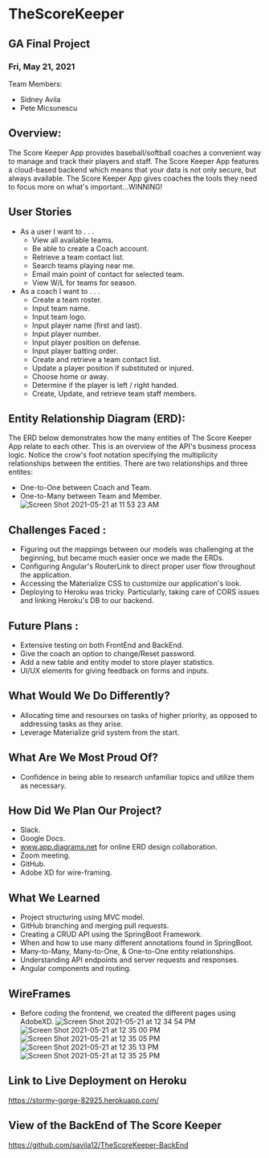 # TheScoreKeeper
## GA Final Project
### Fri, May 21, 2021
Team Members:
 - Sidney Avila  
 - Pete Micsunescu
## Overview: 
The Score Keeper App provides baseball/softball coaches a convenient way to manage and track their players and staff. The Score Keeper App features a cloud-based backend which means that your data is not only secure, but always available. The Score Keeper App gives coaches the tools they need to focus more on what's important...WINNING! 
## User Stories
- As a user I want to . . .
  - View all available teams.
  - Be able to create a Coach account.
  - Retrieve a team contact list.
  - Search teams playing near me.
  - Email main point of contact for selected team.
  - View W/L for teams for season.
- As a coach I want to . . .
  - Create a team roster.
  - Input team name.
  - Input team logo.
  - Input player name (first and last).
  - Input player number.
  - Input player position on defense.
  - Input player batting order.
  - Create and retrieve a team contact list.
  - Update a player position if substituted or injured.
  - Choose home or away.
  - Determine if the player is left / right handed.
  - Create, Update, and retrieve team staff members.
## Entity Relationship Diagram (ERD):
The ERD below demonstrates how the many entities of The Score Keeper App relate to each other. This is an overview of the API's business process logic. Notice the crow's foot notation specifying the multiplicity relationships between the entities. 
There are two relationships and three entites:
* One-to-One between Coach and Team.
* One-to-Many between Team and Member.
![Screen Shot 2021-05-21 at 11 53 23 AM](https://user-images.githubusercontent.com/67444113/119172169-35913180-ba2b-11eb-88b2-6d7857eec6ec.png)
## Challenges Faced :
- Figuring out the mappings between our models was challenging at the beginning, but became much easier once we made the ERDs.
- Configuring Angular's RouterLink to direct proper user flow throughout the application.
- Accessing the Materialize CSS to customize our application's look.
- Deploying to Heroku was tricky. Particularly, taking care of CORS issues and linking Heroku's DB to our backend.
## Future Plans :
* Extensive testing on both FrontEnd and BackEnd.
* Give the coach an option to change/Reset password.
* Add a new table and entity model to store player statistics.
* UI/UX elements for giving feedback on forms and inputs.
## What Would We Do Differently?
* Allocating time and resourses on tasks of higher priority, as opposed to addressing tasks as they arise.
* Leverage Materialize grid system from the start.
## What Are We Most Proud Of?
* Confidence in being able to research unfamiliar topics and utilize them as necessary. 
## How Did We Plan Our Project?
* Slack.
* Google Docs.
* www.app.diagrams.net for online ERD design collaboration. 
* Zoom meeting. 
* GitHub.
* Adobe XD for wire-framing.
## What We Learned
* Project structuring using MVC model. 
* GitHub branching and merging pull requests.
* Creating a CRUD API using the SpringBoot Framework.
* When and how to use many different annotations found in SpringBoot.
* Many-to-Many, Many-to-One, & One-to-One entity relationships.
* Understanding API endpoints and server requests and responses.
* Angular components and routing.
## WireFrames
* Before coding the frontend, we created the different pages using AdobeXD.
![Screen Shot 2021-05-21 at 12 34 54 PM](https://user-images.githubusercontent.com/67444113/119176866-362cc680-ba31-11eb-8e53-bde696bdf4a2.png)
![Screen Shot 2021-05-21 at 12 35 00 PM](https://user-images.githubusercontent.com/67444113/119176868-36c55d00-ba31-11eb-9057-2e95960240da.png)
![Screen Shot 2021-05-21 at 12 35 05 PM](https://user-images.githubusercontent.com/67444113/119176870-36c55d00-ba31-11eb-83b0-135f3b0b3285.png)
![Screen Shot 2021-05-21 at 12 35 13 PM](https://user-images.githubusercontent.com/67444113/119176871-36c55d00-ba31-11eb-9fd8-29746f772c4f.png)
![Screen Shot 2021-05-21 at 12 35 25 PM](https://user-images.githubusercontent.com/67444113/119176873-375df380-ba31-11eb-8992-69bcd1a3f6e6.png)
## Link to Live Deployment on Heroku
https://stormy-gorge-82925.herokuapp.com/

## View of the BackEnd of The Score Keeper
https://github.com/savila12/TheScoreKeeper-BackEnd
